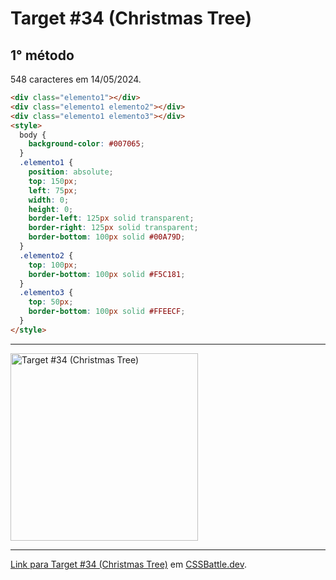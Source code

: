 # Target #34 (Christmas Tree)

## 1° método

548 caracteres em 14/05/2024.

``` HTML
<div class="elemento1"></div>
<div class="elemento1 elemento2"></div>
<div class="elemento1 elemento3"></div>
<style>
  body {
    background-color: #007065;
  }
  .elemento1 {
    position: absolute;
    top: 150px;
    left: 75px;
    width: 0;
    height: 0;
    border-left: 125px solid transparent;
    border-right: 125px solid transparent;
    border-bottom: 100px solid #00A79D;
  }
  .elemento2 {
    top: 100px;
    border-bottom: 100px solid #F5C181;
  }
  .elemento3 {
    top: 50px;
    border-bottom: 100px solid #FFEECF;
  }
</style>
```

---
<img src="https://cssbattle.dev/targets/34.png" title="Target #34 (Christmas Tree)" width="300px">

---

[Link para Target #34 (Christmas Tree)](https://cssbattle.dev/play/34) em [CSSBattle.dev](https://cssbattle.dev/).